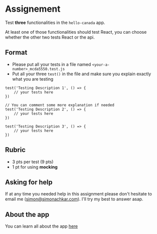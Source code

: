 # Assignement

Test **three** functionalities in the `hello-canada` app.

At least one of those functionalities should test React, you can choose whether the other two tests React or the api. 

## Format 

- Please put all your tests in a file named `<your-a-number>_mcda5550.test.js` 
- Put all your three `test()` in the file and make sure you explain exactly what you are testing
```
test('Testing Description 1', () => {
    // your tests here 
})

// You can comment some more explanation if needed
test('Testing Description 2', () => {
    // your tests here 
}) 

test('Testing Description 3', () => {
    // your tests here 
})  

```

## Rubric
- 3 pts per test (9 pts)
- 1 pt for using **mocking**

## Asking for help
If at any time you needed help in this assignment please don't hesitate to email me (simon@simonachkar.com). I'll try my best to answer asap.

## About the app 

You can learn all about the app [here]("./hello-canada/README.md)


